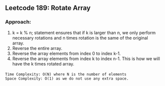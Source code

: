 ## Leetcode 189: Rotate Array
### Approach:
1. k = k % n; statement ensures that if k is larger than n, we only perform necessary rotations and n times rotation is the same of the original array.
2. Reverse the entire array.
3. Reverse the array elements from index 0 to index k-1.
4. Reverse the array elements from index k to index n-1.
This is how we will have the k times rotated array.

####
    Time Complexity: O(N) where N is the number of elements
    Space Complexity: O(1) as we do not use any extra space.

  
